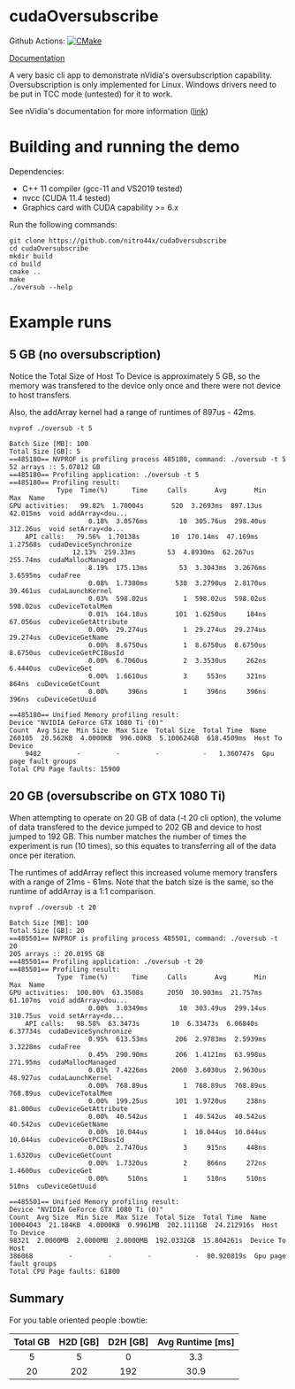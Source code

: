 # cudaOversubscribe

Github Actions: [![CMake](https://github.com/nitro44x/cudaOversubscribe/actions/workflows/cmake.yml/badge.svg)](https://github.com/nitro44x/cudaOversubscribe/actions/workflows/cmake.yml)

[Documentation](https://nitro44x.github.io/cudaOversubscribe/)

A very basic cli app to demonstrate nVidia's oversubscription capability. Oversubscription
is only implemented for Linux. Windows drivers need to be put in TCC mode (untested) for it
to work.

See nVidia's documentation for more information ([link](https://docs.nvidia.com/cuda/cuda-c-programming-guide/index.html#um-oversubscription))

# Building and running the demo

Dependencies:

* C++ 11 compiler (gcc-11 and VS2019 tested)
* nvcc (CUDA 11.4 tested)
* Graphics card with CUDA capability >= 6.x

Run the following commands:

    git clone https://github.com/nitro44x/cudaOversubscribe
    cd cudaOversubscribe
    mkdir build
    cd build
    cmake ..
    make
    ./oversub --help


# Example runs

## 5 GB (no oversubscription)

Notice the Total Size of Host To Device is approximately 5 GB, so the memory was transfered to the device
only once and there were not device to host transfers. 

Also, the addArray kernel had a range of runtimes of 897us - 42ms.

    nvprof ./oversub -t 5
    
    Batch Size [MB]: 100
    Total Size [GB]: 5
    ==485180== NVPROF is profiling process 485180, command: ./oversub -t 5
    52 arrays :: 5.07812 GB
    ==485180== Profiling application: ./oversub -t 5
    ==485180== Profiling result:
                Type  Time(%)      Time     Calls       Avg       Min       Max  Name
    GPU activities:   99.82%  1.70004s       520  3.2693ms  897.13us  42.015ms  void addArray<dou...
                        0.18%  3.0576ms        10  305.76us  298.40us  312.26us  void setArray<do...
        API calls:   79.56%  1.70138s        10  170.14ms  47.169ms  1.27568s  cudaDeviceSynchronize
                    12.13%  259.33ms        53  4.8930ms  62.267us  255.74ms  cudaMallocManaged
                        8.19%  175.13ms        53  3.3043ms  3.2676ms  3.6595ms  cudaFree
                        0.08%  1.7380ms       530  3.2790us  2.8170us  39.461us  cudaLaunchKernel
                        0.03%  598.02us         1  598.02us  598.02us  598.02us  cuDeviceTotalMem
                        0.01%  164.18us       101  1.6250us     184ns  67.056us  cuDeviceGetAttribute
                        0.00%  29.274us         1  29.274us  29.274us  29.274us  cuDeviceGetName
                        0.00%  8.6750us         1  8.6750us  8.6750us  8.6750us  cuDeviceGetPCIBusId
                        0.00%  6.7060us         2  3.3530us     262ns  6.4440us  cuDeviceGet
                        0.00%  1.6610us         3     553ns     321ns     864ns  cuDeviceGetCount
                        0.00%     396ns         1     396ns     396ns     396ns  cuDeviceGetUuid

    ==485180== Unified Memory profiling result:
    Device "NVIDIA GeForce GTX 1080 Ti (0)"
    Count  Avg Size  Min Size  Max Size  Total Size  Total Time  Name
    260105  20.562KB  4.0000KB  996.00KB  5.100624GB  618.4509ms  Host To Device
        9482         -         -         -           -   1.360747s  Gpu page fault groups
    Total CPU Page faults: 15900

## 20 GB (oversubscribe on GTX 1080 Ti)

When attempting to operate on 20 GB of data (-t 20 cli option), the volume of data transfered to the 
device jumped to 202 GB and device to host jumped to 192 GB. This number matches the number of times
the experiment is run (10 times), so this equates to transferring all of the data once per iteration.

The runtimes of addArray reflect this increased volume memory transfers with a range
of 21ms - 61ms. Note that the batch size is the same, so the runtime of addArray is a 1:1
comparison.

    nvprof ./oversub -t 20
    
    Batch Size [MB]: 100
    Total Size [GB]: 20
    ==485501== NVPROF is profiling process 485501, command: ./oversub -t 20
    205 arrays :: 20.0195 GB
    ==485501== Profiling application: ./oversub -t 20
    ==485501== Profiling result:
                Type  Time(%)      Time     Calls       Avg       Min       Max  Name
    GPU activities:  100.00%  63.3508s      2050  30.903ms  21.757ms  61.107ms  void addArray<dou...
                        0.00%  3.0349ms        10  303.49us  299.14us  310.75us  void setArray<do...
        API calls:   98.58%  63.3473s        10  6.33473s  6.06840s  6.37734s  cudaDeviceSynchronize
                        0.95%  613.53ms       206  2.9783ms  2.5939ms  3.3228ms  cudaFree
                        0.45%  290.90ms       206  1.4121ms  63.998us  271.95ms  cudaMallocManaged
                        0.01%  7.4226ms      2060  3.6030us  2.9630us  48.927us  cudaLaunchKernel
                        0.00%  768.89us         1  768.89us  768.89us  768.89us  cuDeviceTotalMem
                        0.00%  199.25us       101  1.9720us     238ns  81.000us  cuDeviceGetAttribute
                        0.00%  40.542us         1  40.542us  40.542us  40.542us  cuDeviceGetName
                        0.00%  10.044us         1  10.044us  10.044us  10.044us  cuDeviceGetPCIBusId
                        0.00%  2.7470us         3     915ns     448ns  1.6320us  cuDeviceGetCount
                        0.00%  1.7320us         2     866ns     272ns  1.4600us  cuDeviceGet
                        0.00%     510ns         1     510ns     510ns     510ns  cuDeviceGetUuid

    ==485501== Unified Memory profiling result:
    Device "NVIDIA GeForce GTX 1080 Ti (0)"
    Count  Avg Size  Min Size  Max Size  Total Size  Total Time  Name
    10004043  21.184KB  4.0000KB  0.9961MB  202.1111GB  24.212916s  Host To Device
    98321  2.0000MB  2.0000MB  2.0000MB  192.0332GB  15.804261s  Device To Host
    386068         -         -         -           -  80.920819s  Gpu page fault groups
    Total CPU Page faults: 61800

## Summary

For you table oriented people :bowtie:

| Total GB | H2D [GB] | D2H [GB] | Avg Runtime [ms] |
|:---:|:---:|:---:|:---:|
| 5 | 5 | 0 | 3.3 |
| 20 | 202 | 192 | 30.9 |
